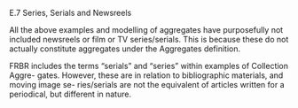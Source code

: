 E.7 Series, Serials and Newsreels

All the above examples and modelling of aggregates have purposefully not included
newsreels  or  film  or  TV  series/serials.  This  is  because  these  do  not  actually  constitute
aggregates under the Aggregates definition.

FRBR includes the terms “serials” and “series” within examples of Collection Aggre-
gates. However, these are in relation to bibliographic materials, and moving image se-
ries/serials  are  not  the  equivalent  of  articles  written  for  a  periodical,  but  different  in
nature.
